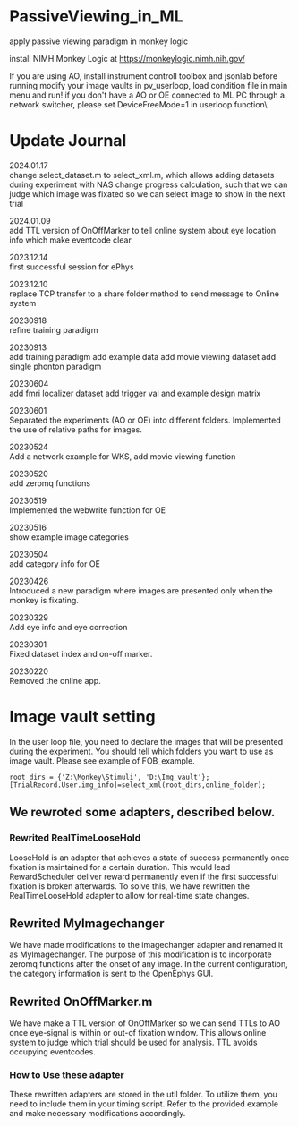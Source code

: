 # PassiveViewing_in_ML
apply passive viewing paradigm in monkey logic

install NIMH Monkey Logic at https://monkeylogic.nimh.nih.gov/

If you are using AO, install instrument controll toolbox and jsonlab before running
modify your image vaults in pv_userloop, load condition file in main menu and run!
if you don't have a AO or OE connected to ML PC through a network switcher, please set DeviceFreeMode=1 in userloop function\

# Update Journal
2024.01.17\
change select_dataset.m to select_xml.m, which allows adding datasets during experiment with NAS
change progress calculation, such that we can judge which image was fixated so we can select image to show in the next trial

2024.01.09\
add TTL version of OnOffMarker to tell online system about eye location info which make eventcode clear

2023.12.14\
first successful session for ePhys

2023.12.10\
replace TCP transfer to a share folder method to send message to Online system

20230918\
refine training paradigm

20230913\
add training paradigm
add example data
add movie viewing dataset
add single phonton paradigm

20230604\
add fmri localizer dataset
add trigger val and example design matrix

20230601\
Separated the experiments (AO or OE) into different folders.
Implemented the use of relative paths for images.

20230524\
Add a network example for WKS, add movie viewing function

20230520\
add zeromq functions

20230519\
Implemented the webwrite function for OE 

20230516\
show example image categories

20230504\
add category info for OE

20230426\
Introduced a new paradigm where images are presented only when the monkey is fixating.

20230329\
Add eye info and eye correction

20230301\
Fixed dataset index and on-off marker.

20230220\
Removed the online app.


# Image vault setting
In the user loop file, you need to declare the images that will be presented during the experiment. You should tell which folders you want to use as image vault. Please see example of FOB_example.
```
root_dirs = {'Z:\Monkey\Stimuli', 'D:\Img_vault'};
[TrialRecord.User.img_info]=select_xml(root_dirs,online_folder);
```


## We rewroted some adapters, described below.
### Rewrited RealTimeLooseHold
LooseHold is an adapter that achieves a state of success permanently once fixation is maintained for a certain duration. This would lead RewardScheduler deliver reward permanently even if the first successful fixation is broken afterwards. To solve this, we have rewritten the RealTimeLooseHold adapter to allow for real-time state changes.

## Rewrited MyImagechanger
We have made modifications to the imagechanger adapter and renamed it as MyImagechanger. The purpose of this modification is to incorporate zeromq functions after the onset of any image. In the current configuration, the category information is sent to the OpenEphys GUI.

## Rewrited OnOffMarker.m
We have make a TTL version of OnOffMarker so we can send TTLs to AO once eye-signal is within or out-of fixation window. This allows online system to judge which trial should be used for analysis. TTL avoids occupying eventcodes.

### How to Use these adapter
These rewritten adapters are stored in the util folder. To utilize them, you need to include them in your timing script. Refer to the provided example and make necessary modifications accordingly.

